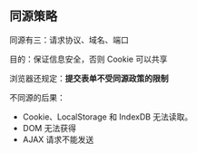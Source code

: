 ## 同源策略

同源有三：请求协议、域名、端口

目的：保证信息安全，否则 Cookie 可以共享

浏览器还规定：**提交表单不受同源政策的限制**

不同源的后果：

- Cookie、LocalStorage 和 IndexDB 无法读取。
- DOM 无法获得
- AJAX 请求不能发送

